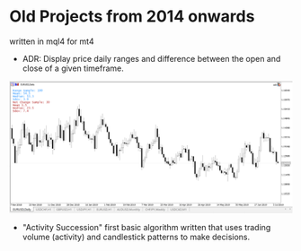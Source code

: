 # Old Projects from 2014 onwards
written in mql4 for mt4
- ADR: Display price daily ranges and difference between the open and close of a given timeframe.

![screenshot](https://github.com/V-Mitch/metatrader-projects/blob/master/example_adr.PNG?raw=true)

- "Activity Succession" first basic algorithm written that uses trading volume (activity) and candlestick patterns to make decisions. 

